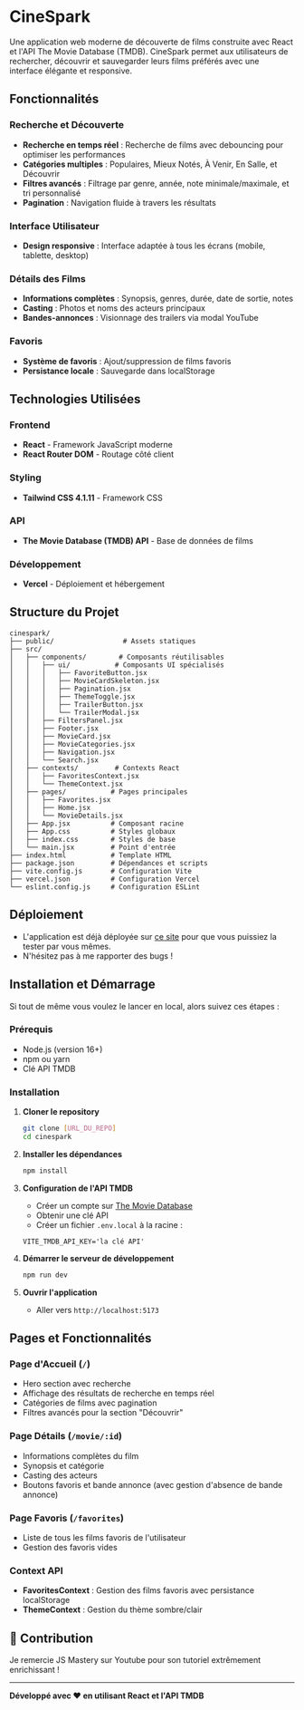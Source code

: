 # CineSpark

Une application web moderne de découverte de films construite avec React et l'API The Movie Database (TMDB). CineSpark permet aux utilisateurs de rechercher, découvrir et sauvegarder leurs films préférés avec une interface élégante et responsive.

## Fonctionnalités

### Recherche et Découverte
- **Recherche en temps réel** : Recherche de films avec debouncing pour optimiser les performances
- **Catégories multiples** : Populaires, Mieux Notés, À Venir, En Salle, et Découvrir
- **Filtres avancés** : Filtrage par genre, année, note minimale/maximale, et tri personnalisé
- **Pagination** : Navigation fluide à travers les résultats

### Interface Utilisateur
- **Design responsive** : Interface adaptée à tous les écrans (mobile, tablette, desktop)

### Détails des Films
- **Informations complètes** : Synopsis, genres, durée, date de sortie, notes
- **Casting** : Photos et noms des acteurs principaux
- **Bandes-annonces** : Visionnage des trailers via modal YouTube

### Favoris
- **Système de favoris** : Ajout/suppression de films favoris
- **Persistance locale** : Sauvegarde dans localStorage

## Technologies Utilisées

### Frontend
- **React** - Framework JavaScript moderne
- **React Router DOM** - Routage côté client

### Styling
- **Tailwind CSS 4.1.11** - Framework CSS

### API
- **The Movie Database (TMDB) API** - Base de données de films

### Développement
- **Vercel** - Déploiement et hébergement

## Structure du Projet

```
cinespark/
├── public/                 # Assets statiques
├── src/
│   ├── components/        # Composants réutilisables
│   │   ├── ui/           # Composants UI spécialisés
│   │   │   ├── FavoriteButton.jsx
│   │   │   ├── MovieCardSkeleton.jsx
│   │   │   ├── Pagination.jsx
│   │   │   ├── ThemeToggle.jsx
│   │   │   ├── TrailerButton.jsx
│   │   │   └── TrailerModal.jsx
│   │   ├── FiltersPanel.jsx
│   │   ├── Footer.jsx
│   │   ├── MovieCard.jsx
│   │   ├── MovieCategories.jsx
│   │   ├── Navigation.jsx
│   │   └── Search.jsx
│   ├── contexts/         # Contexts React
│   │   ├── FavoritesContext.jsx
│   │   └── ThemeContext.jsx
│   ├── pages/           # Pages principales
│   │   ├── Favorites.jsx
│   │   ├── Home.jsx
│   │   └── MovieDetails.jsx
│   ├── App.jsx          # Composant racine
│   ├── App.css          # Styles globaux
│   ├── index.css        # Styles de base
│   └── main.jsx         # Point d'entrée
├── index.html           # Template HTML
├── package.json         # Dépendances et scripts
├── vite.config.js       # Configuration Vite
├── vercel.json          # Configuration Vercel
└── eslint.config.js     # Configuration ESLint
```

## Déploiement

- L'application est déjà déployée sur [ce site](https://cinespark-sakab.vercel.app) pour que vous puissiez la tester par vous mêmes.
- N'hésitez pas à me rapporter des bugs !

## Installation et Démarrage

Si tout de même vous voulez le lancer en local, alors suivez ces étapes : 

### Prérequis
- Node.js (version 16+)
- npm ou yarn
- Clé API TMDB

### Installation

1. **Cloner le repository**
   ```bash
   git clone [URL_DU_REPO]
   cd cinespark
   ```

2. **Installer les dépendances**
   ```bash
   npm install
   ```

3. **Configuration de l'API TMDB**
   - Créer un compte sur [The Movie Database](https://www.themoviedb.org/)
   - Obtenir une clé API
   - Créer un fichier `.env.local` à la racine :
   ```.env.local
   VITE_TMDB_API_KEY='la clé API'
   ```

4. **Démarrer le serveur de développement**
   ```bash
   npm run dev
   ```

5. **Ouvrir l'application**
   - Aller vers `http://localhost:5173`

## Pages et Fonctionnalités

### Page d'Accueil (`/`)
- Hero section avec recherche
- Affichage des résultats de recherche en temps réel
- Catégories de films avec pagination
- Filtres avancés pour la section "Découvrir"

### Page Détails (`/movie/:id`)
- Informations complètes du film
- Synopsis et catégorie
- Casting des acteurs
- Boutons favoris et bande annonce (avec gestion d'absence de bande annonce)

### Page Favoris (`/favorites`)
- Liste de tous les films favoris de l'utilisateur
- Gestion des favoris vides

### Context API
- **FavoritesContext** : Gestion des films favoris avec persistance localStorage
- **ThemeContext** : Gestion du thème sombre/clair

## 🤝 Contribution

Je remercie JS Mastery sur Youtube pour son tutoriel extrêmement enrichissant !

---

**Développé avec ❤️ en utilisant React et l'API TMDB**